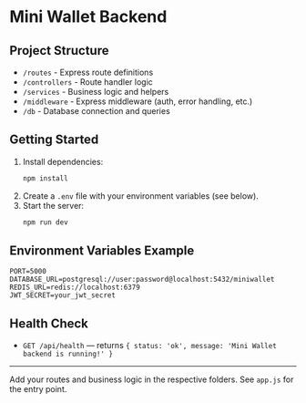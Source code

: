 # Mini Wallet Backend

## Project Structure

- `/routes` - Express route definitions
- `/controllers` - Route handler logic
- `/services` - Business logic and helpers
- `/middleware` - Express middleware (auth, error handling, etc.)
- `/db` - Database connection and queries

## Getting Started

1. Install dependencies:
   ```bash
   npm install
   ```
2. Create a `.env` file with your environment variables (see below).
3. Start the server:
   ```bash
   npm run dev
   ```

## Environment Variables Example

```
PORT=5000
DATABASE_URL=postgresql://user:password@localhost:5432/miniwallet
REDIS_URL=redis://localhost:6379
JWT_SECRET=your_jwt_secret
```

## Health Check

- `GET /api/health` — returns `{ status: 'ok', message: 'Mini Wallet backend is running!' }`

---

Add your routes and business logic in the respective folders. See `app.js` for the entry point.
